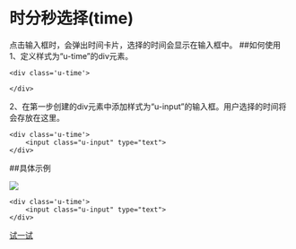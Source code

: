 # 时分秒选择(time)
点击输入框时，会弹出时间卡片，选择的时间会显示在输入框中。
##如何使用
1、定义样式为“u-time”的div元素。
	
	<div class='u-time'>
        
    </div>
2、在第一步创建的div元素中添加样式为“u-input”的输入框。用户选择的时间将会存放在这里。

	<div class='u-time'>
        <input class="u-input" type="text">
    </div>

##具体示例

![](img/time.png) 

	<div class='u-time'>
        <input class="u-input" type="text">
    </div>



[试一试](http://iuap.yonyou.com:8000/#/demos/ui/time "试一试")